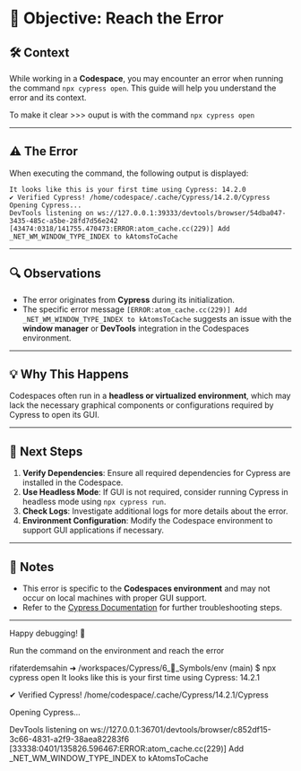 # 🌟 Objective: Reach the Error  

## 🛠️ Context  
While working in a **Codespace**, you may encounter an error when running the command `npx cypress open`. This guide will help you understand the error and its context.  

To make it clear >>> ouput is with the command `npx cypress open`

---

## ⚠️ The Error  
When executing the command, the following output is displayed:  

```plaintext  
It looks like this is your first time using Cypress: 14.2.0  
✔ Verified Cypress! /home/codespace/.cache/Cypress/14.2.0/Cypress  
Opening Cypress...  
DevTools listening on ws://127.0.0.1:39333/devtools/browser/54dba047-3435-485c-a5be-28fd7d56e242  
[43474:0318/141755.470473:ERROR:atom_cache.cc(229)] Add _NET_WM_WINDOW_TYPE_INDEX to kAtomsToCache  
```  

---

## 🔍 Observations  
- The error originates from **Cypress** during its initialization.  
- The specific error message `[ERROR:atom_cache.cc(229)] Add _NET_WM_WINDOW_TYPE_INDEX to kAtomsToCache` suggests an issue with the **window manager** or **DevTools** integration in the Codespaces environment.  

---

## 💡 Why This Happens  
Codespaces often run in a **headless or virtualized environment**, which may lack the necessary graphical components or configurations required by Cypress to open its GUI.  

---

## 🚀 Next Steps  
1. **Verify Dependencies**: Ensure all required dependencies for Cypress are installed in the Codespace.  
2. **Use Headless Mode**: If GUI is not required, consider running Cypress in headless mode using `npx cypress run`.  
3. **Check Logs**: Investigate additional logs for more details about the error.  
4. **Environment Configuration**: Modify the Codespace environment to support GUI applications if necessary.  

---

## 📝 Notes  
- This error is specific to the **Codespaces environment** and may not occur on local machines with proper GUI support.  
- Refer to the [Cypress Documentation](https://docs.cypress.io/) for further troubleshooting steps.  

---  
Happy debugging! 🚀  


Run the command on the environment and reach the error

>>>>>

rifaterdemsahin ➜ /workspaces/Cypress/6_🔣_Symbols/env (main) $ npx cypress open
It looks like this is your first time using Cypress: 14.2.1

✔  Verified Cypress! /home/codespace/.cache/Cypress/14.2.1/Cypress

Opening Cypress...

DevTools listening on ws://127.0.0.1:36701/devtools/browser/c852df15-3c66-4831-a2f9-38aea82283f6
[33338:0401/135826.596467:ERROR:atom_cache.cc(229)] Add _NET_WM_WINDOW_TYPE_INDEX to kAtomsToCache
